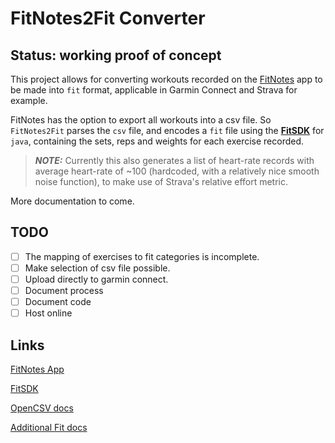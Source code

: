 # FitNotes2Fit Converter

Status: working proof of concept
---

This project allows for converting workouts recorded on the [FitNotes](https://play.google.com/store/apps/details?id=com.github.jamesgay.fitnotes&hl=en_US&gl=US) app to be made into `fit` format, applicable in Garmin Connect and Strava for example.

FitNotes has the option to export all workouts into a csv file. So `FitNotes2Fit` parses the `csv` file, and encodes a `fit` file using the [**FitSDK**](https://developer.garmin.com/fit/overview/) for `java`, containing the sets, reps and weights for each exercise recorded.

> **_NOTE:_** Currently this also generates a list of heart-rate records with average heart-rate of ~100 (hardcoded, with a relatively nice smooth noise function), to make use of Strava's relative effort metric.

More documentation to come.

## TODO

 - [ ] The mapping of exercises to fit categories is incomplete.
 - [ ] Make selection of csv file possible.
 - [ ] Upload directly to garmin connect.
 - [ ] Document process
 - [ ] Document code
 - [ ] Host online

 ## Links

 [FitNotes App](https://play.google.com/store/apps/details?id=com.github.jamesgay.fitnotes&hl=en_US&gl=US)
 
 [FitSDK](https://developer.garmin.com/fit/overview/)

 [OpenCSV docs](http://opencsv.sourceforge.net/#reading_into_beans)

 [Additional Fit docs](https://apizone.suunto.com/fit-description)